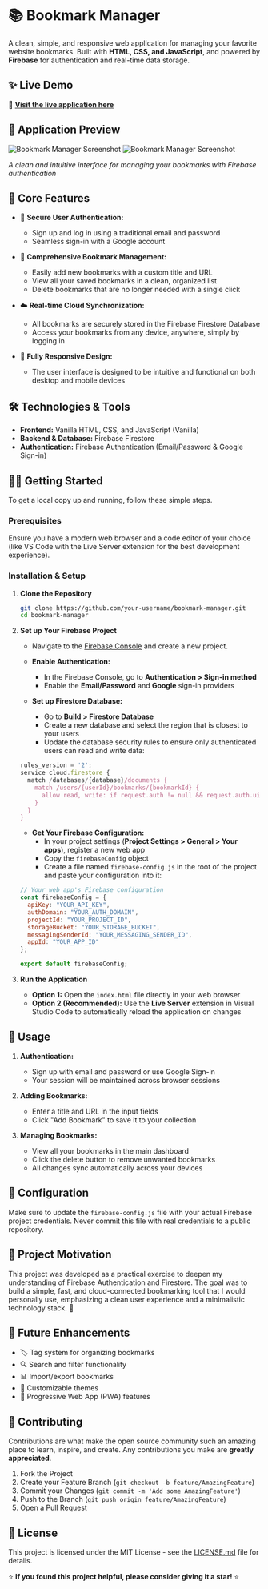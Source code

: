# 📚 Bookmark Manager

A clean, simple, and responsive web application for managing your favorite website bookmarks. Built with **HTML, CSS, and JavaScript**, and powered by **Firebase** for authentication and real-time data storage.

## ✨ Live Demo

🔗 **[Visit the live application here](https://your-bookmark-manager.netlify.app/)**

## 📸 Application Preview

![Bookmark Manager Screenshot](https://github.com/user-attachments/assets/ed155339-287c-4066-814a-bf816bf513f0)
![Bookmark Manager Screenshot](https://github.com/user-attachments/assets/c56349db-b9dc-4c4e-bc6c-d9f932efb4eb)



*A clean and intuitive interface for managing your bookmarks with Firebase authentication*

## 🚀 Core Features

- 🔐 **Secure User Authentication:**
  - Sign up and log in using a traditional email and password
  - Seamless sign-in with a Google account

- 🔖 **Comprehensive Bookmark Management:**
  - Easily add new bookmarks with a custom title and URL
  - View all your saved bookmarks in a clean, organized list
  - Delete bookmarks that are no longer needed with a single click

- ☁️ **Real-time Cloud Synchronization:**
  - All bookmarks are securely stored in the Firebase Firestore Database
  - Access your bookmarks from any device, anywhere, simply by logging in

- 📱 **Fully Responsive Design:**
  - The user interface is designed to be intuitive and functional on both desktop and mobile devices

## 🛠️ Technologies & Tools

- **Frontend:** Vanilla HTML, CSS, and JavaScript (Vanilla)
- **Backend & Database:** Firebase Firestore
- **Authentication:** Firebase Authentication (Email/Password & Google Sign-in)

## 🧑‍💻 Getting Started

To get a local copy up and running, follow these simple steps.

### Prerequisites

Ensure you have a modern web browser and a code editor of your choice (like VS Code with the Live Server extension for the best development experience).

### Installation & Setup

1. **Clone the Repository**

   ```bash
   git clone https://github.com/your-username/bookmark-manager.git
   cd bookmark-manager
   ```

2. **Set up Your Firebase Project**

   - Navigate to the [Firebase Console](https://console.firebase.google.com/) and create a new project.
   
   - **Enable Authentication:**
     - In the Firebase Console, go to **Authentication > Sign-in method**
     - Enable the **Email/Password** and **Google** sign-in providers
   
   - **Set up Firestore Database:**
     - Go to **Build > Firestore Database**
     - Create a new database and select the region that is closest to your users
     - Update the database security rules to ensure only authenticated users can read and write data:

   ```javascript
   rules_version = '2';
   service cloud.firestore {
     match /databases/{database}/documents {
       match /users/{userId}/bookmarks/{bookmarkId} {
         allow read, write: if request.auth != null && request.auth.uid == userId;
       }
     }
   }
   ```

   - **Get Your Firebase Configuration:**
     - In your project settings (**Project Settings > General > Your apps**), register a new web app
     - Copy the `firebaseConfig` object
     - Create a file named `firebase-config.js` in the root of the project and paste your configuration into it:

   ```javascript
   // Your web app's Firebase configuration
   const firebaseConfig = {
     apiKey: "YOUR_API_KEY",
     authDomain: "YOUR_AUTH_DOMAIN",
     projectId: "YOUR_PROJECT_ID",
     storageBucket: "YOUR_STORAGE_BUCKET",
     messagingSenderId: "YOUR_MESSAGING_SENDER_ID",
     appId: "YOUR_APP_ID"
   };
   
   export default firebaseConfig;
   ```

3. **Run the Application**

   - **Option 1:** Open the `index.html` file directly in your web browser
   - **Option 2 (Recommended):** Use the **Live Server** extension in Visual Studio Code to automatically reload the application on changes



## 🚀 Usage

1. **Authentication:**
   - Sign up with email and password or use Google Sign-in
   - Your session will be maintained across browser sessions

2. **Adding Bookmarks:**
   - Enter a title and URL in the input fields
   - Click "Add Bookmark" to save it to your collection

3. **Managing Bookmarks:**
   - View all your bookmarks in the main dashboard
   - Click the delete button to remove unwanted bookmarks
   - All changes sync automatically across your devices

## 🔧 Configuration

Make sure to update the `firebase-config.js` file with your actual Firebase project credentials. Never commit this file with real credentials to a public repository.

## 🤔 Project Motivation

This project was developed as a practical exercise to deepen my understanding of Firebase Authentication and Firestore. The goal was to build a simple, fast, and cloud-connected bookmarking tool that I would personally use, emphasizing a clean user experience and a minimalistic technology stack. 🌱

## 🎯 Future Enhancements

- 🏷️ Tag system for organizing bookmarks
- 🔍 Search and filter functionality
- 📊 Import/export bookmarks
- 🎨 Customizable themes
- 📱 Progressive Web App (PWA) features

## 🤝 Contributing

Contributions are what make the open source community such an amazing place to learn, inspire, and create. Any contributions you make are **greatly appreciated**.

1. Fork the Project
2. Create your Feature Branch (`git checkout -b feature/AmazingFeature`)
3. Commit your Changes (`git commit -m 'Add some AmazingFeature'`)
4. Push to the Branch (`git push origin feature/AmazingFeature`)
5. Open a Pull Request



## 📜 License

This project is licensed under the MIT License - see the [LICENSE.md](LICENSE.md) file for details.



⭐ **If you found this project helpful, please consider giving it a star!** ⭐
